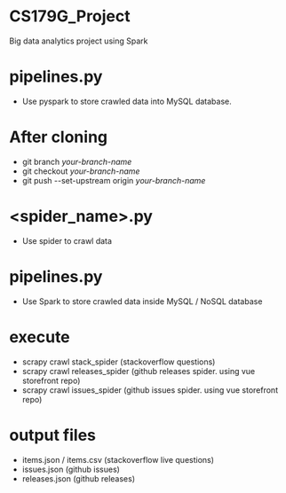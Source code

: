 # CS179G_Project
Big data analytics project using Spark

# pipelines.py 
- Use pyspark to store crawled data into MySQL database.

# After cloning
- git branch *your-branch-name*
- git checkout *your-branch-name*
- git push --set-upstream origin *your-branch-name*

# <spider_name>.py 
- Use spider to crawl data 

# pipelines.py 
- Use Spark to store crawled data inside MySQL / NoSQL database 

# execute 
- scrapy crawl stack_spider (stackoverflow questions)
- scrapy crawl releases_spider (github releases spider. using vue storefront repo)
- scrapy crawl issues_spider (github issues spider. using vue storefront repo) 

# output files
- items.json / items.csv (stackoverflow live questions)
- issues.json (github issues)
- releases.json (github releases)
